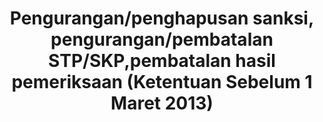 ---
id: 80
title: Pengurangan/penghapusan sanksi, pengurangan/pembatalan STP/SKP,pembatalan hasil pemeriksaan (Ketentuan Sebelum 1 Maret 2013)
fitur: resume
category: kup
topik: Banding, Gugatan, dan Peninjauan Kembali
subtopik: Pasal 36 UU KUP
type: word
tgl: 11 Desember 2019
---